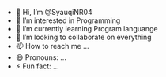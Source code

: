 - 👋 Hi, I’m @SyauqiNR04
- 👀 I’m interested in Programming 
- 🌱 I’m currently learning Program languange
- 💞️ I’m looking to collaborate on everything
- 📫 How to reach me ...
- 😄 Pronouns: ...
- ⚡ Fun fact: ...

<!---
SyauqiNR04/SyauqiNR04 is a ✨ special ✨ repository because its `README.md` (this file) appears on your GitHub profile.
You can click the Preview link to take a look at your changes.
--->
